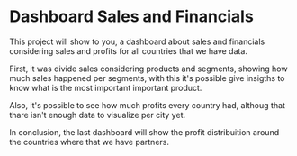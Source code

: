 # Dashboard Sales and Financials

This project will show to you, a dashboard about sales and financials considering sales and profits for all countries that we have data. 

First, it was divide sales considering products and segments, showing how much sales happened per segments, with this it's possible give insigths to know what is the most important important product.

Also, it's possible to see how much profits every country had, althoug that thare isn't enough data to visualize per city yet.

In conclusion, the last dashboard will show the profit distribuition around the countries where that we have partners.
